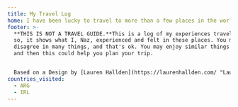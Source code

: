 ```yaml
---
title: My Travel Log
home: I have been lucky to travel to more than a few places in the world. Lorem ipsum
footer: >-
  **THIS IS NOT A TRAVEL GUIDE.**This is a log of my experiences traveling, and
  so, it shows what I, Naz, experienced and felt in these places. You may
  disagree in many things, and that's ok. You may enjoy similar things as me,
  and then this could help you plan your trip.


  Based on a Design by [Lauren Hallden](https://laurenhallden.com/ "Lauren Hallden, Designer").
countries_visited:
  - ARG
  - IRL
---
```

